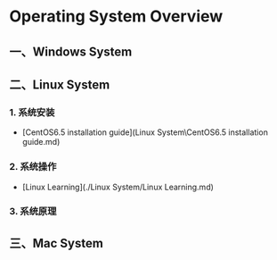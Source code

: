 # Operating System Overview

## 一、Windows System





## 二、Linux System

### 1. 系统安装

- [CentOS6.5 installation guide](Linux System\CentOS6.5 installation guide.md)





### 2. 系统操作

- [Linux Learning](./Linux System/Linux Learning.md)



### 3. 系统原理





## 三、Mac System